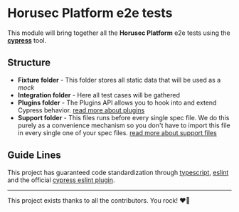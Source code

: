 # Horusec Platform e2e tests

This module will bring together all the **Horusec Platform** e2e tests using the [**cypress**](https://docs.cypress.io) tool.

## Structure

- **Fixture folder** - This folder stores all static data that will be used as a *mock*
- **Integration folder** - Here all test cases will be gathered
- **Plugins folder** - The Plugins API allows you to hook into and extend Cypress behavior. [read more about plugins](https://docs.cypress.io/api/plugins/writing-a-plugin)
- **Support folder** - This files runs before every single spec file. We do this purely as a convenience mechanism so you don't have to import this file in every single one of your spec files. [read more about support files](https://docs.cypress.io/guides/core-concepts/writing-and-organizing-tests#Support-file)

## Guide Lines

This project has guaranteed code standardization through [typescript](https://www.typescriptlang.org/), [eslint](https://eslint.org) and the official [cypress eslint plugin](https://github.com/cypress-io/eslint-plugin-cypress).

---
This project exists thanks to all the contributors. You rock! ❤️🚀
